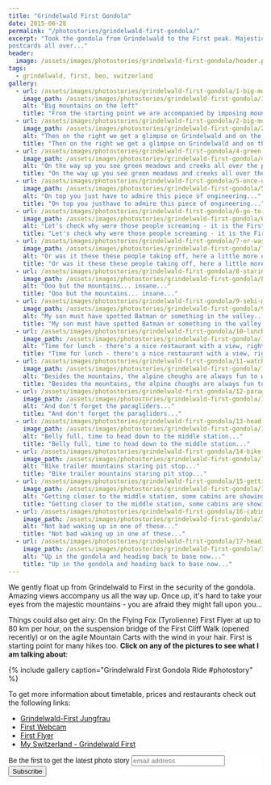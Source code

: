 ```yaml
---
title: "Grindelwald First Gondola"
date: 2015-06-28
permalink: "/photostories/grindelwald-first-gondola/"
excerpt: "Took the gondola from Grindelwald to the First peak. Majestic mountains accompanied us all the way, it was like 
postcards all over..."
header:
  image: /assets/images/photostories/grindelwald-first-gondola/header.png
tags:
  - grindelwald, first, beo, switzerland 
gallery:
  - url: /assets/images/photostories/grindelwald-first-gondola/1-big-mountains-on-the-left.JPG
    image_path: /assets/images/photostories/grindelwald-first-gondola/1-big-mountains-on-the-left.JPG
    alt: "Big mountains on the left"
    title: "From the starting point we are accompanied by imposing mountains... First on the left"
  - url: /assets/images/photostories/grindelwald-first-gondola/2-big-mountains-on-the-right-eiger-nordwand.JPG
    image_path: /assets/images/photostories/grindelwald-first-gondola/2-big-mountains-on-the-right-eiger-nordwand.JPG
    alt: "Then on the right we get a glimpse on Grindelwald and on the majestic Eiger Nord Face (German: Nordwand)"
    title: "Then on the right we get a glimpse on Grindelwald and on the majestic Eiger Nord Face (German: Nordwand)"
  - url: /assets/images/photostories/grindelwald-first-gondola/4-green-meadows.JPG
    image_path: /assets/images/photostories/grindelwald-first-gondola/4-green-meadows.JPG
    alt: "On the way up you see green meadows and creeks all over the place..."
    title: "On the way up you see green meadows and creeks all over the place..."      
  - url: /assets/images/photostories/grindelwald-first-gondola/5-once-up-have-a-look-at-the-gondolas.JPG
    image_path: /assets/images/photostories/grindelwald-first-gondola/5-once-up-have-a-look-at-the-gondolas.JPG
    alt: "On top you just have to admire this piece of engineering..."
    title: "On top you justhave to admire this piece of engineering..." 
  - url: /assets/images/photostories/grindelwald-first-gondola/6-go-to-first-flieger.JPG
    image_path: /assets/images/photostories/grindelwald-first-gondola/6-go-to-first-flieger.JPG
    alt: "Let's check why were those people screaming - it is the First Flieger..."
    title: "Let's check why were those people screaming - it is the First Flieger..."
  - url: /assets/images/photostories/grindelwald-first-gondola/7-or-was-it-these-people-taking-off.JPG
    image_path: /assets/images/photostories/grindelwald-first-gondola/7-or-was-it-these-people-taking-off.JPG
    alt: "Or was it these these people taking off, here a little more on the right..."
    title: "Or was it these these people taking off, here a little more on the right..."
  - url: /assets/images/photostories/grindelwald-first-gondola/8-staring-at-the-mountains.JPG
    image_path: /assets/images/photostories/grindelwald-first-gondola/8-staring-at-the-mountains.JPG
    alt: "Ooo but the mountains... insane..."
    title: "Ooo but the mountains... insane..."
  - url: /assets/images/photostories/grindelwald-first-gondola/9-sebi-must-have-spotted-something-in-the-valley.JPG
    image_path: /assets/images/photostories/grindelwald-first-gondola/9-sebi-must-have-spotted-something-in-the-valley.JPG
    alt: "My son must have spotted Batman or something in the valley..."
    title: "My son must have spotted Batman or something in the valley..."
  - url: /assets/images/photostories/grindelwald-first-gondola/10-lunch-time-restaurant-with-a-view.jpg
    image_path: /assets/images/photostories/grindelwald-first-gondola/10-lunch-time-restaurant-with-a-view.jpg
    alt: "Time for lunch - there's a nice restaurant with a view, right on the final gondola station..."    
    title: "Time for lunch - there's a nice restaurant with a view, right on the final gondola station..."
  - url: /assets/images/photostories/grindelwald-first-gondola/11-watch-the-alpine-chough-from-the-terrace.jpg
    image_path: /assets/images/photostories/grindelwald-first-gondola/11-watch-the-alpine-chough-from-the-terrace.jpg
    alt: "Besides the mountains, the alpine choughs are always fun to watch from the restaurant's terrace..."
    title: "Besides the mountains, the alpine choughs are always fun to watch from the restaurant's terrace..."            
  - url: /assets/images/photostories/grindelwald-first-gondola/12-paragliders.jpg
    image_path: /assets/images/photostories/grindelwald-first-gondola/12-paragliders.jpg
    alt: "And don't forget the paragliders..."
    title: "And don't forget the paragliders..."   
  - url: /assets/images/photostories/grindelwald-first-gondola/13-head-down-with-the-bike-trailer.JPG
    image_path: /assets/images/photostories/grindelwald-first-gondola/13-head-down-with-the-bike-trailer.JPG
    alt: "Belly full, time to head down to the middle station..."
    title: "Belly full, time to head down to the middle station..."
  - url: /assets/images/photostories/grindelwald-first-gondola/14-bike-trailer-pit-stop.JPG
    image_path: /assets/images/photostories/grindelwald-first-gondola/14-bike-trailer-pit-stop.JPG
    alt: "Bike trailer mountains staring pit stop..."
    title: "Bike trailer mountains staring pit stop..."      
  - url: /assets/images/photostories/grindelwald-first-gondola/15-getting-closer.JPG
    image_path: /assets/images/photostories/grindelwald-first-gondola/15-getting-closer.JPG
    alt: "Getting closer to the middle station, some cabins are showing up..."
    title: "Getting closer to the middle station, some cabins are showing up..."  
  - url: /assets/images/photostories/grindelwald-first-gondola/16-cabin-with-a-view.jpg
    image_path: /assets/images/photostories/grindelwald-first-gondola/16-cabin-with-a-view.jpg
    alt: "Not bad waking up in one of these..."
    title: "Not bad waking up in one of these..."                                             
  - url: /assets/images/photostories/grindelwald-first-gondola/17-heading-back-to-base.JPG
    image_path: /assets/images/photostories/grindelwald-first-gondola/17-heading-back-to-base.JPG
    alt: "Up in the gondola and heading back to base now..."
    title: "Up in the gondola and heading back to base now..."  
---
```


We gently float up from Grindelwald to First in the security of the gondola. Amazing views accompany us all the way up.
 Once up, it's hard to take your eyes from the majestic mountains - you are afraid they might fall upon you... 
 
 Things could also get airy: On the Flying Fox (Tyrolienne) First Flyer at up to 80 km per hour, on the suspension bridge of the First Cliff Walk (opened recently)
  or on the agile Mountain Carts with the wind in your hair. First is starting point for many hikes too. **Click on any of the pictures to 
  see what I am talking about**:
  
 {% include gallery caption="Grindelwald First Gondola Ride #photostory" %}
 
 To get more information about timetable, prices and restaurants check out the following links:
  
* [Grindelwald-First Jungfrau](https://www.jungfrau.ch/en-gb/grindelwaldfirst/)
* [First Webcam](https://panocam.skiline.cc/firstbahn)
* [First Flyer](https://www.jungfrau.ch/en-gb/summer-sport/first-flyer/)
* [My Switzerland - Grindelwald First](https://www.myswitzerland.com/en-ch/first-even-today-a-dream.html)
    
<!-- Begin MailChimp Signup Form -->
<link href="//cdn-images.mailchimp.com/embedcode/slim-10_7.css" rel="stylesheet" type="text/css">
<style type="text/css">
	#mc_embed_signup{background:#fff; clear:left; font:14px Helvetica,Arial,sans-serif; }
	/* Add your own MailChimp form style overrides in your site stylesheet or in this style block.
	   We recommend moving this block and the preceding CSS link to the HEAD of your HTML file. */
</style>
<div id="mc_embed_signup">
<form action="//adrianmatei.us16.list-manage.com/subscribe/post?u=711ed49399c4a65a8a8ecfc36&amp;id=b44f87f39a" method="post" id="mc-embedded-subscribe-form" name="mc-embedded-subscribe-form" class="validate" target="_blank" novalidate>
    <div id="mc_embed_signup_scroll">
	<label for="mce-EMAIL">Be the first to get the latest photo story</label>
	<input type="email" value="" name="EMAIL" class="email" id="mce-EMAIL" placeholder="email address" required>
    <!-- real people should not fill this in and expect good things - do not remove this or risk form bot signups-->
    <div style="position: absolute; left: -5000px;" aria-hidden="true"><input type="text" name="b_711ed49399c4a65a8a8ecfc36_b44f87f39a" tabindex="-1" value=""></div>
    <div class="clear"><input type="submit" value="Subscribe" name="subscribe" id="mc-embedded-subscribe" class="button"></div>
    </div>
</form>
</div>

<!--End mc_embed_signup-->